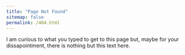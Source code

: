 ```yaml
---
title: "Page Not Found"
sitemap: false
permalink: /404.html
---
```


I am curious to what you typed to get to this page but, maybe for your dissapointment, there is nothing but this text here.
